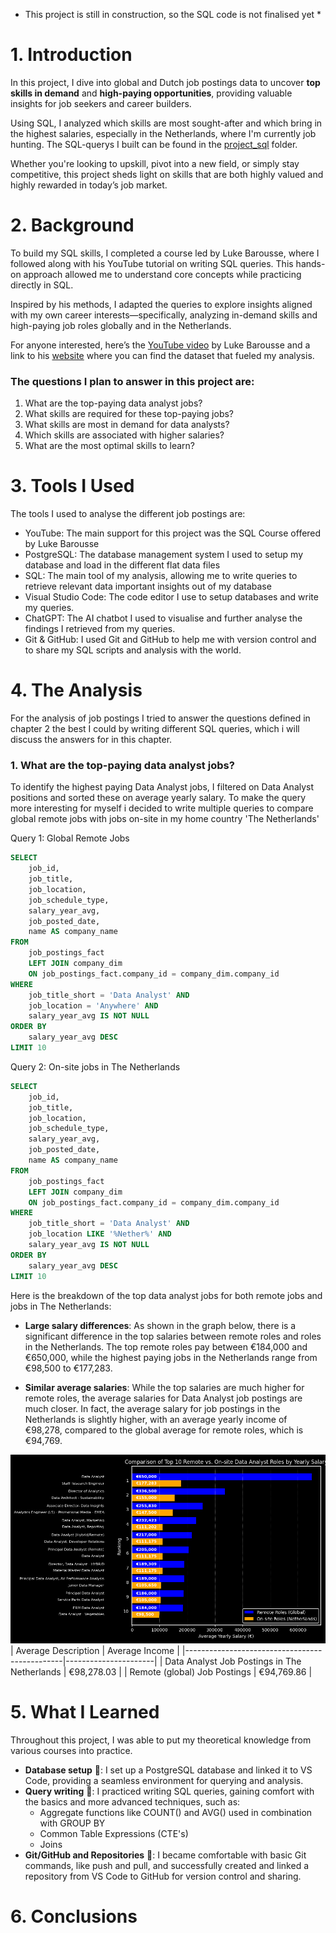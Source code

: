 * This project is still in construction, so the SQL code is not finalised yet *
# 1. Introduction
In this project, I dive into global and Dutch job postings data to uncover **top skills in demand** and **high-paying opportunities**, providing valuable insights for job seekers and career builders. 

Using SQL, I analyzed which skills are most sought-after and which bring in the highest salaries, especially in the Netherlands, where I'm currently job hunting. The SQL-querys I built can be found in the [project_sql](/project_sql/) folder.

Whether you're looking to upskill, pivot into a new field, or simply stay competitive, this project sheds light on skills that are both highly valued and highly rewarded in today’s job market.
# 2. Background
To build my SQL skills, I completed a course led by Luke Barousse, where I followed along with his YouTube tutorial on writing SQL queries. This hands-on approach allowed me to understand core concepts while practicing directly in SQL. 

Inspired by his methods, I adapted the queries to explore insights aligned with my own career interests—specifically, analyzing in-demand skills and high-paying job roles globally and in the Netherlands. 

For anyone interested, here’s the [YouTube video](https://www.youtube.com/watch?v=7mz73uXD9DA) by Luke Barousse and a link to his [website](https://www.lukebarousse.com) where you can find the dataset that fueled my analysis.

### The questions I plan to answer in this project are:
1. What are the top-paying data analyst jobs?
2. What skills are required for these top-paying jobs?
3. What skills are most in demand for data analysts?
4. Which skills are associated with higher salaries?
5. What are the most optimal skills to learn?
# 3. Tools I Used
The tools I used to analyse the different job postings are:
- YouTube: The main support for this project was the SQL Course offered by Luke Barousse
- PostgreSQL: The database management system I used to setup my database and load in the different flat data files
- SQL: The main tool of my analysis, allowing me to write queries to retrieve relevant data important insights out of my database
- Visual Studio Code: The code editor I use to setup databases and write my queries.
- ChatGPT: The AI chatbot I used to visualise and further analyse the findings I retrieved from my queries.
- Git & GitHub: I used Git and GitHub to help me with version control and to share my SQL scripts and analysis with the world.






# 4. The Analysis
For the analysis of job postings I tried to answer the questions defined in chapter 2 the best I could by writing different SQL queries, which i will discuss the answers for in this chapter.
### 1. What are the top-paying data analyst jobs?
To identify the highest paying Data Analyst jobs, I filtered on Data Analyst positions and sorted these on average yearly salary. To make the query more interesting for myself i decided to write multiple queries to compare global remote jobs with jobs on-site in my home country 'The Netherlands'

Query 1: Global Remote Jobs
```sql
SELECT
    job_id,
    job_title,
    job_location,
    job_schedule_type,
    salary_year_avg,
    job_posted_date,
    name AS company_name
FROM
    job_postings_fact
    LEFT JOIN company_dim 
    ON job_postings_fact.company_id = company_dim.company_id
WHERE
    job_title_short = 'Data Analyst' AND
    job_location = 'Anywhere' AND
    salary_year_avg IS NOT NULL
ORDER BY
    salary_year_avg DESC
LIMIT 10
```
Query 2: On-site jobs in The Netherlands
```sql
SELECT
    job_id,
    job_title,
    job_location,
    job_schedule_type,
    salary_year_avg,
    job_posted_date,
    name AS company_name
FROM
    job_postings_fact
    LEFT JOIN company_dim 
    ON job_postings_fact.company_id = company_dim.company_id
WHERE
    job_title_short = 'Data Analyst' AND
    job_location LIKE '%Nether%' AND
    salary_year_avg IS NOT NULL
ORDER BY
    salary_year_avg DESC
LIMIT 10
```
Here is the breakdown of the top data analyst jobs for both remote jobs and jobs in The Netherlands:
- **Large salary differences**: As shown in the graph below, there is a significant difference in the top salaries between remote roles and roles in the Netherlands. The top remote roles pay between €184,000 and €650,000, while the highest paying jobs in the Netherlands range from €98,500 to €177,283.
  
- **Similar average salaries**: While the top salaries are much higher for remote roles, the average salaries for Data Analyst job postings are much closer. In fact, the average salary for job postings in the Netherlands is slightly higher, with an average yearly income of €98,278, compared to the global average for remote roles, which is €94,769.


![Top paying roles](Images/Comparison_remote_onsite_salary.png)
| Average Description                           | Average Income       |
|-----------------------------------------------|----------------------|
| Data Analyst Job Postings in The Netherlands  | €98,278.03             |
| Remote (global) Job Postings                  | €94,769.86             |





# 5. What I Learned
Throughout this project, I was able to put my theoretical knowledge from various courses into practice.
- **Database setup** 💾: I set up a PostgreSQL database and   linked it to VS Code, providing a seamless environment for querying and analysis.
- **Query writing** 🧩: I practiced writing SQL queries, gaining comfort with the basics and more advanced techniques, such as:
    - Aggregate functions like COUNT() and AVG() used in combination with GROUP BY
    - Common Table Expressions (CTE's)
    - Joins
- **Git/GitHub and Repositories** 🔗: I became comfortable with basic Git commands, like push and pull, and successfully created and linked a repository from VS Code to GitHub for version control and sharing.
# 6. Conclusions

